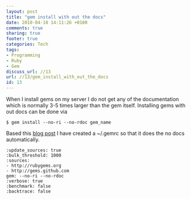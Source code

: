 ```yaml
---
layout: post
title: "gem install with out the docs"
date: 2010-04-10 14:11:26 +0100 
comments: true
sharing: true
footer: true
categories: Tech
tags:
- Programming
- Ruby
- Gem
discuss_url: //13
url: //13/gem_install_with_out_the_docs
id: 13
---
```

When I install gems on my server I do not get any of the documentation which is normally 3-5 times larger than the gem itself. Installing gems with out docs can be done via 

    $ gem install --no-ri --no-rdoc gem_name 


Based this [blog post][source] I have created a ~/.gemrc so that it does the no docs automatically.

    :update_sources: true
    :bulk_threshold: 1000
    :sources: 
    - http://rubygems.org
    - http://gems.github.com
    gem: --no-ri --no-rdoc
    :verbose: true
    :benchmark: false
    :backtrace: false

[source]: http://bparanj.blogspot.com/2008/11/how-to-install-gem-without-rdoc-or-ri.html
